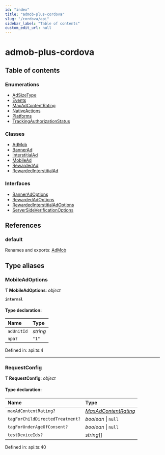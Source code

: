 ```yaml
---
id: "index"
title: "admob-plus-cordova"
slug: "/cordova/api"
sidebar_label: "Table of contents"
custom_edit_url: null
---
```


# admob-plus-cordova

## Table of contents

### Enumerations

- [AdSizeType](enums/adsizetype.md)
- [Events](enums/events.md)
- [MaxAdContentRating](enums/maxadcontentrating.md)
- [NativeActions](enums/nativeactions.md)
- [Platforms](enums/platforms.md)
- [TrackingAuthorizationStatus](enums/trackingauthorizationstatus.md)

### Classes

- [AdMob](classes/admob.md)
- [BannerAd](classes/bannerad.md)
- [InterstitialAd](classes/interstitialad.md)
- [MobileAd](classes/mobilead.md)
- [RewardedAd](classes/rewardedad.md)
- [RewardedInterstitialAd](classes/rewardedinterstitialad.md)

### Interfaces

- [BannerAdOptions](interfaces/banneradoptions.md)
- [RewardedAdOptions](interfaces/rewardedadoptions.md)
- [RewardedInterstitialAdOptions](interfaces/rewardedinterstitialadoptions.md)
- [ServerSideVerificationOptions](interfaces/serversideverificationoptions.md)

## References

### default

Renames and exports: [AdMob](classes/admob.md)

## Type aliases

### MobileAdOptions

Ƭ **MobileAdOptions**: *object*

**`internal`** 

#### Type declaration:

| Name | Type |
| :------ | :------ |
| `adUnitId` | *string* |
| `npa?` | ``"1"`` |

Defined in: api.ts:4

___

### RequestConfig

Ƭ **RequestConfig**: *object*

#### Type declaration:

| Name | Type |
| :------ | :------ |
| `maxAdContentRating?` | [*MaxAdContentRating*](enums/maxadcontentrating.md) |
| `tagForChildDirectedTreatment?` | *boolean* \| ``null`` |
| `tagForUnderAgeOfConsent?` | *boolean* \| ``null`` |
| `testDeviceIds?` | *string*[] |

Defined in: api.ts:40
